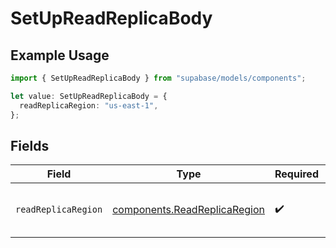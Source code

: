 # SetUpReadReplicaBody

## Example Usage

```typescript
import { SetUpReadReplicaBody } from "supabase/models/components";

let value: SetUpReadReplicaBody = {
  readReplicaRegion: "us-east-1",
};
```

## Fields

| Field                                                                        | Type                                                                         | Required                                                                     | Description                                                                  | Example                                                                      |
| ---------------------------------------------------------------------------- | ---------------------------------------------------------------------------- | ---------------------------------------------------------------------------- | ---------------------------------------------------------------------------- | ---------------------------------------------------------------------------- |
| `readReplicaRegion`                                                          | [components.ReadReplicaRegion](../../models/components/readreplicaregion.md) | :heavy_check_mark:                                                           | Region you want your read replica to reside in                               | us-east-1                                                                    |